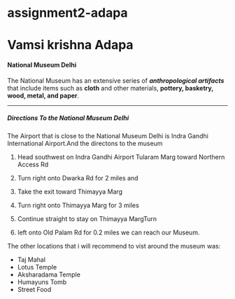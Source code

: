 # assignment2-adapa
# Vamsi krishna Adapa
#### National Museum Delhi
The National Museum has an extensive series of ***anthropological artifacts*** that include items such as **cloth** and other materials, **pottery, basketry, wood, metal, and paper**.

***
 ##### Directions To the National Museum Delhi  

 The Airport that is close to the National Museum Delhi is Indra Gandhi International Airport.And the directons to the museum 

1. Head southwest on Indra Gandhi Airport Tularam Marg toward Northern Access Rd 

2. Turn right onto Dwarka Rd for 2 miles and 
3. Take the exit toward Thimayya Marg
 4.  Turn right onto Thimayya Marg for 3 miles 
 5. Continue straight to stay on Thimayya MargTurn 
6. left onto Old Palam Rd for 0.2 miles we can reach our Museum. 

The other locations that i will recommend to vist around the museum was:

* Taj Mahal
* Lotus Temple
* Aksharadama Temple 
* Humayuns Tomb
* Street Food

